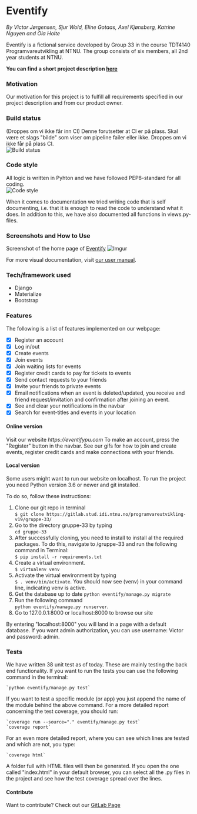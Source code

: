 # Eventify  
_By Victor Jørgensen, Sjur Wold, Eline Gotaas, Axel Kjønsberg, Katrine Nguyen and Ola Holte_

Eventify is a fictional service developed by Group 33 in the course TDT4140 Programvareutvikling at NTNU.
The group consists of six members, all 2nd year students at NTNU.



**You can find a short project description [here]()**  

  
### Motivation  
Our motivation for this project is to fulfill all requirements specified in our project description and from our product owner. 

### Build status
(Droppes om vi ikke får inn CI)
Denne forutsetter at CI er på plass. Skal være et slags "bilde" som viser om pipeline failer eller ikke. Droppes om vi ikke får på plass CI.  
![Build status](https://camo.githubusercontent.com/fa00b92302c0b97620b5a33bded99e3c09436479/68747470733a2f2f7472617669732d63692e6f72672f616b6173686e696d6172652f666f636f2e7376673f6272616e63683d6d6173746572)

### Code style    
All logic is written in Pyhton and we have followed PEP8-standard for all coding.  
![Code style](https://camo.githubusercontent.com/d0f65430681b67b7104f6130ada8c098ec5f66ba/68747470733a2f2f696d672e736869656c64732e696f2f62616467652f636f64652532307374796c652d7374616e646172642d627269676874677265656e2e7376673f7374796c653d666c6174)

When it comes to documentation we tried writing code that is self documenting, i.e. that it is enough to read the code to understand what it does. In addition to this, we have also documented all functions in views.py-files.

### Screenshots and How to Use
Screenshot of the home page of [Eventify](https://eventufypu.com)
![Imgur](https://i.imgur.com/5IF32S2.jpg)

For more visual documentation, visit [our user manual](https://gitlab.stud.idi.ntnu.no/programvareutvikling-v19/gruppe-33/wikis/%23Vedlikeholdsplan/Brukermanual).

### Tech/framework used  
- Django
- Materialize
- Bootstrap

### Features  
The following is a list of features implemented on our webpage:
* [x] Register an account
* [x] Log in/out
* [x] Create events
* [x] Join events
* [x] Join waiting lists for events
* [x] Register credit cards to pay for tickets to events
* [x] Send contact requests to your friends
* [x] Invite your friends to private events
* [x] Email notifications when an event is deleted/updated, you receive and friend request/invitation and confirmation after joining an event.
* [x] See and clear your notifications in the navbar
* [x] Search for event-titles and events in your location

#### Online version  
Visit our website _https://eventifypu.com_
To make an account, press the "Register" button in the navbar.
See our gifs for how to join and create events, register credit cards and make connections with your friends.

#### Local version  
Some users might want to run our website on localhost. To run the project you need Python version 3.6 or newer and git installed. 

To do so, follow these instructions:
1. Clone our git repo in terminal  
   `$ git clone https://gitlab.stud.idi.ntnu.no/programvareutvikling-v19/gruppe-33/`
2. Go to the directory gruppe-33 by typing   
`cd gruppe-33`
3. After successfully cloning, you need to install to install al the required packages.
To do this, navigate to /gruppe-33 and run the following  command in Terminal:  
    `$ pip install -r requirements.txt`
4. Create a virtual environment.  
    `$ virtualenv venv`
5. Activate the virtual environment by typing   
`$ . venv/bin/activate`. 
You should now see (venv) in your command line, indicating venv is active.
6. Get the database up to date
     `python eventify/manage.py migrate`
7. Run the following command  
    `python eventify/manage.py runserver`. 
8. Go to 127.0.0.1:8000 or localhost:8000 to browse our site

By entering "localhost:8000" you will land in a page with a default database. If you want admin authorization, you can use username: Victor and password: admin. 

    
### Tests
We have written 38 unit test as of today. These are mainly testing the back end functionality. If you want to run the tests you can use the following command in the terminal:

    `python eventify/manage.py test`

If you want to test a specific module (or app) you just append the name of the module behind the above command. For a more detailed report concerning the test coverage, you should run:
    
    `coverage run --source="." eventify/manage.py test`
    `coverage report`

For an even more detailed report, where you can see which lines are tested and which are not, you type:
    
    `coverage html`

A folder full with HTML files will then be generated. If you open the one called "index.html" in your default browser, you can select all the .py files in the project and see how the test coverage spread over the lines.

#### Contribute
Want to contribute? Check out our [GitLab Page](https://gitlab.stud.idi.ntnu.no/programvareutvikling-v19/gruppe-33/wikis/%23Vedlikeholdsplan/Rutiner-for-evolusjon-og-endring)





